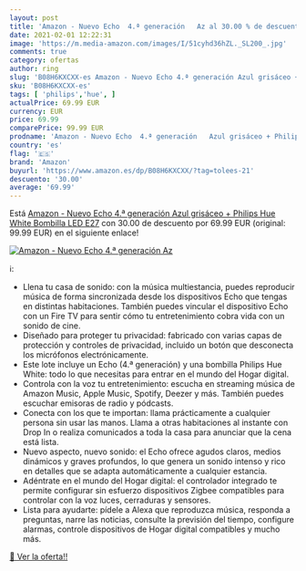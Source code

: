 ```yaml
---
layout: post
title: 'Amazon - Nuevo Echo  4.ª generación   Az al 30.00 % de descuento'
date: 2021-02-01 12:22:31
image: 'https://m.media-amazon.com/images/I/51cyhd36hZL._SL200_.jpg'
comments: true
category: ofertas
author: ring
slug: 'B08H6KXCXX-es Amazon - Nuevo Echo 4.ª generación Azul grisáceo + Philips...'
sku: 'B08H6KXCXX-es'
tags: [ 'philips','hue', ]
actualPrice: 69.99 EUR
currency: EUR
price: 69.99
comparePrice: 99.99 EUR
prodname: 'Amazon - Nuevo Echo  4.ª generación   Azul grisáceo + Philips Hue White Bombilla LED E27'
country: 'es'
flag: '🇪🇸'
brand: 'Amazon'
buyurl: 'https://www.amazon.es/dp/B08H6KXCXX/?tag=tolees-21'
descuento: '30.00'
average: '69.99'
---
```


Está [Amazon - Nuevo Echo  4.ª generación   Azul grisáceo + Philips Hue White Bombilla LED E27](https://www.amazon.es/dp/B08H6KXCXX/?tag=tolees-21) con 30.00 de descuento por 69.99 EUR (original: 99.99 EUR) en el siguiente enlace!

[![Amazon - Nuevo Echo  4.ª generación   Az](https://m.media-amazon.com/images/I/51cyhd36hZL._SL200_.jpg)](https://www.amazon.es/dp/B08H6KXCXX/?tag=tolees-21)

ℹ️:

- Llena tu casa de sonido: con la música multiestancia, puedes reproducir música de forma sincronizada desde los dispositivos Echo que tengas en distintas habitaciones. También puedes vincular el dispositivo Echo con un Fire TV para sentir cómo tu entretenimiento cobra vida con un sonido de cine.
- Diseñado para proteger tu privacidad: fabricado con varias capas de protección y controles de privacidad, incluido un botón que desconecta los micrófonos electrónicamente.
- Este lote incluye un Echo (4.ª generación) y una bombilla Philips Hue White: todo lo que necesitas para entrar en el mundo del Hogar digital.
- Controla con la voz tu entretenimiento: escucha en streaming música de Amazon Music, Apple Music, Spotify, Deezer y más. También puedes escuchar emisoras de radio y pódcasts.
- Conecta con los que te importan: llama prácticamente a cualquier persona sin usar las manos. Llama a otras habitaciones al instante con Drop In o realiza comunicados a toda la casa para anunciar que la cena está lista.
- Nuevo aspecto, nuevo sonido: el Echo ofrece agudos claros, medios dinámicos y graves profundos, lo que genera un sonido intenso y rico en detalles que se adapta automáticamente a cualquier estancia.
- Adéntrate en el mundo del Hogar digital: el controlador integrado te permite configurar sin esfuerzo dispositivos Zigbee compatibles para controlar con la voz luces, cerraduras y sensores.
- Lista para ayudarte: pídele a Alexa que reproduzca música, responda a preguntas, narre las noticias, consulte la previsión del tiempo, configure alarmas, controle dispositivos de Hogar digital compatibles y mucho más.

[🛒 Ver la oferta!!](https://www.amazon.es/dp/B08H6KXCXX/?tag=tolees-21)
